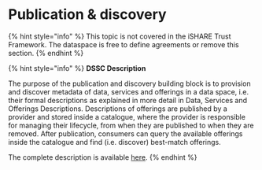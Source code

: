 # Publication & discovery

{% hint style="info" %}
This topic is not covered in the iSHARE Trust Framework. The dataspace is free to define agreements or remove this section.
{% endhint %}

{% hint style="info" %}
**DSSC Description**

The purpose of the publication and discovery building block is to provision and discover metadata of data, services and offerings in a data space, i.e. their formal descriptions as explained in more detail in Data, Services and Offerings Descriptions. Descriptions of offerings are published by a provider and stored inside a catalogue, where the provider is responsible for managing their lifecycle, from when they are published to when they are removed. After publication, consumers can query the available offerings inside the catalogue and find (i.e. discover) best-match offerings.

The complete description is available [here](https://dssc.eu/space/BVE/357076320/Publication+and+Discovery).
{% endhint %}
